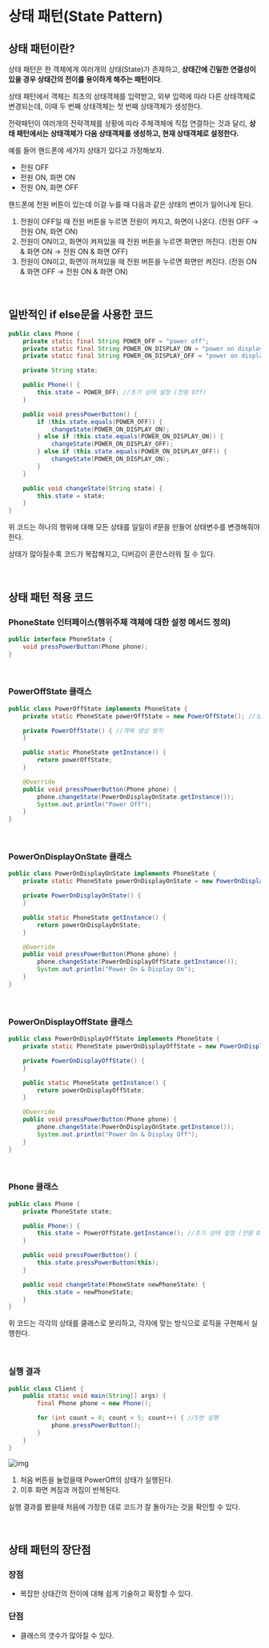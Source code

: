 # 상태 패턴(State Pattern)

## 상태 패턴이란?

상태 패턴은 한 객체에게 여러개의 상태(State)가 존재하고, **상태간에 긴밀한 연결성이 있을 경우 상태간의 전이를 용이하게 해주는 패턴이다**.

상태 패턴에서 객체는 최초의 상태객체를 입력받고, 외부 입력에 따라 다른 상태객체로 변경되는데, 이때 두 번째 상태객체는 첫 번째 상태객체가 생성한다.

전략패턴이 여러개의 전략객체를 상황에 따라 주체객체에 직접 연결하는 것과 달리, **상태 패턴에서는 상태객체가 다음 상태객체를 생성하고, 현재 상태객체로 설정한다.**

예를 들어 핸드폰에 세가지 상태가 있다고 가정해보자.

- 전원 OFF
- 전원 ON, 화면 ON
- 전원 ON, 화면 OFF

핸드폰에 전원 버튼이 있는데 이걸 누를 때 다음과 같은 상태의 변이가 일어나게 된다.

1. 전원이 OFF일 때 전원 버튼을 누르면 전원이 켜지고, 화면이 나온다. (전원 OFF -> 전원 ON, 화면 ON)
2. 전원이 ON이고, 화면이 켜져있을 때 전원 버튼을 누르면 화면만 꺼진다. (전원 ON & 화면 ON -> 전원 ON & 화면 OFF)
3. 전원이 ON이고, 화면이 꺼져있을 때 전원 버튼을 누르면 화면만 켜진다. (전원 ON & 화면 OFF -> 전원 ON & 화면 ON)

</br >

## 일반적인 if else문을 사용한 코드

~~~java
public class Phone {
    private static final String POWER_OFF = "power off";
    private static final String POWER_ON_DISPLAY_ON = "power on display on";
    private static final String POWER_ON_DISPLAY_OFF = "power on display off";

    private String state;

    public Phone() {
        this.state = POWER_OFF; //초기 상태 설정 (전원 Off)
    }

    public void pressPowerButton() {
        if (this.state.equals(POWER_OFF)) {
            changeState(POWER_ON_DISPLAY_ON);
        } else if (this.state.equals(POWER_ON_DISPLAY_ON)) {
            changeState(POWER_ON_DISPLAY_OFF);
        } else if (this.state.equals(POWER_ON_DISPLAY_OFF)) {
            changeState(POWER_ON_DISPLAY_ON);
        }
    }

    public void changeState(String state) {
        this.state = state;
    }
}
~~~

위 코드는 하나의 행위에 대해 모든 상태를 일일이 if문을 만들어 상태변수를 변경해줘야 한다.

상태가 많아질수록 코드가 복잡해지고, 디버깅이 혼란스러워 질 수 있다.

</br >

## 상태 패턴 적용 코드

### PhoneState 인터페이스(행위주체 객체에 대한 설정 메서드 정의)

~~~java
public interface PhoneState {
    void pressPowerButton(Phone phone);
}
~~~

</br >

### PowerOffState 클래스

```java
public class PowerOffState implements PhoneState {
    private static PhoneState powerOffState = new PowerOffState(); //싱글턴

    private PowerOffState() { //객체 생성 방지
    }

    public static PhoneState getInstance() {
        return powerOffState;
    }

    @Override
    public void pressPowerButton(Phone phone) {
        phone.changeState(PowerOnDisplayOnState.getInstance());
        System.out.println("Power Off");
    }
}
```

</br >

### PowerOnDisplayOnState 클래스

```java
public class PowerOnDisplayOnState implements PhoneState {
    private static PhoneState powerOnDisplayOnState = new PowerOnDisplayOnState();

    private PowerOnDisplayOnState() {
    }

    public static PhoneState getInstance() {
        return powerOnDisplayOnState;
    }

    @Override
    public void pressPowerButton(Phone phone) {
        phone.changeState(PowerOnDisplayOffState.getInstance());
        System.out.println("Power On & Display On");
    }
}
```

</br >

### PowerOnDisplayOffState 클래스

```java
public class PowerOnDisplayOffState implements PhoneState {
    private static PhoneState powerOnDisplayOffState = new PowerOnDisplayOffState();

    private PowerOnDisplayOffState() {
    }

    public static PhoneState getInstance() {
        return powerOnDisplayOffState;
    }

    @Override
    public void pressPowerButton(Phone phone) {
        phone.changeState(PowerOnDisplayOnState.getInstance());
        System.out.println("Power On & Display Off");
    }
}
```

</br >

### Phone 클래스

~~~java
public class Phone {
    private PhoneState state;

    public Phone() {
        this.state = PowerOffState.getInstance(); //초기 상태 설정 (전원 Off)
    }

    public void pressPowerButton() {
        this.state.pressPowerButton(this);
    }

    public void changeState(PhoneState newPhoneState) {
        this.state = newPhoneState;
    }
}
~~~

위 코드는 각각의 상태를 클래스로 분리하고, 각자에 맞는 방식으로 로직을 구현해서 실행한다.

</br >

### 실행 결과

```java
public class Client {
    public static void main(String[] args) {
        final Phone phone = new Phone();

        for (int count = 0; count < 5; count++) { //5번 실행
            phone.pressPowerButton();
        }
    }
}
```

![img](https://blog.kakaocdn.net/dn/L2iWm/btq6uIzIbGo/kmLnKzVRBCghrjtXJiH5k1/img.png)

1. 처음 버튼을 눌렀을때 PowerOff의 상태가 실행된다.
2. 이후 화면 켜짐과 꺼짐이 반복된다.

실행 결과를 봤을때 처음에 가정한 대로 코드가 잘 돌아가는 것을 확인할 수 있다.

</br >

## 상태 패턴의 장단점

### 장점

- 복잡한 상태간의 전이에 대해 쉽게 기술하고 확장할 수 있다.

### 단점

- 클래스의 갯수가 많아질 수 있다.

